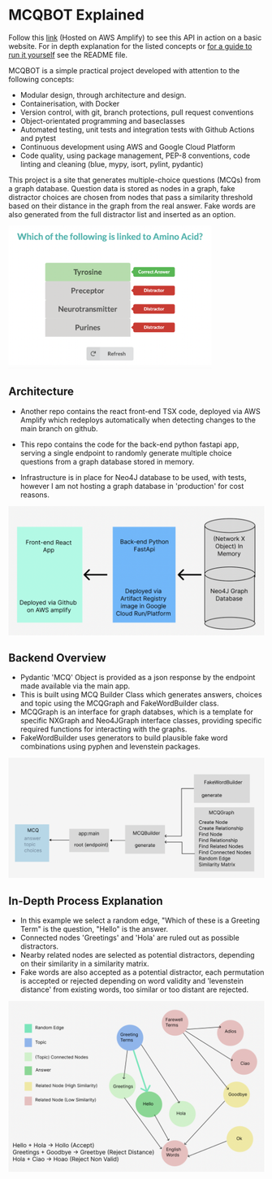 # MCQBOT Explained

Follow this [link](https://main.d1vo05ddg5t68j.amplifyapp.com) (Hosted on AWS Amplify) to see this API in action on a basic website. For in depth explanation for the listed concepts or [for a guide to run it yourself](https://github.com/nickynw/mcqbot/tree/main#how-to-run-this-yourself) see the README file.

MCQBOT is a simple practical project developed with attention to the following concepts:
- Modular design, through architecture and design.
- Containerisation, with Docker
- Version control, with git, branch protections, pull request conventions
- Object-orientated programming and baseclasses
- Automated testing, unit tests and integration tests with Github Actions and pytest
- Continuous development using AWS and Google Cloud Platform
- Code quality, using package management, PEP-8 conventions, code linting and cleaning (blue, mypy, isort, pylint, pydantic)

This project is a site that generates multiple-choice questions (MCQs) from a graph database. Question data is stored as nodes in a graph, fake distractor choices are chosen from nodes that pass a similarity threshold based on their distance in the graph from the real answer. Fake words are also generated from the full distractor list and inserted as an option.

<img src="/example_2.png" alt="example screenshot" width="400"/>

## Architecture

- Another repo contains the react front-end TSX code, deployed via AWS Amplify which redeploys automatically when detecting changes to the main branch on github.

- This repo contains the code for the back-end python fastapi app, serving a single endpoint to randomly generate multiple choice questions from a graph database stored in memory. 

- Infrastructure is in place for Neo4J database to be used, with tests, however I am not hosting a graph database in 'production' for cost reasons.

<img src="/solution.png" alt="solution diagram" width="650"/>

## Backend Overview

- Pydantic 'MCQ' Object is provided as a json response by the endpoint made available via the main app.
- This is built using MCQ Builder Class which generates answers, choices and topic using the MCQGraph and FakeWordBuilder class.
- MCQGraph is an interface for graph databses, which is a template for specific NXGraph and Neo4JGraph interface classes, providing specific required functions for interacting with the graphs.
- FakeWordBuilder uses generators to build plausible fake word combinations using pyphen and levenstein packages.

<img src="/objects.png" alt="objects diagram" width="650"/>

## In-Depth Process Explanation

- In this example we select a random edge, "Which of these is a Greeting Term" is the question, "Hello" is the answer.
- Connected nodes 'Greetings' and 'Hola' are ruled out as possible distractors.
- Nearby related nodes are selected as potential distractors, depending on their similarity in a similarity matrix.
- Fake words are also accepted as a potential distractor, each permutation is accepted or rejected depending on word validity and 'levenstein distance' from existing words, too similar or too distant are rejected.

<img src="/association_dag.png" alt="association dag diagram" width="650"/>